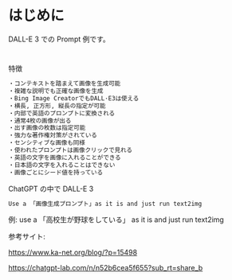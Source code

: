 # はじめに

DALL-E 3 での Prompt 例です。

#

特徴

```cmd
・コンテキストを踏まえて画像を生成可能
・複雑な説明でも正確な画像を生成
・Bing Image CreatorでもDALL·E3は使える 
・横長, 正方形, 縦長の指定が可能
・内部で英語のプロンプトに変換される
・通常4枚の画像が出る
・出す画像の枚数は指定可能
・強力な著作権対策がされている
・センシティブな画像も同様
・使われたプロンプトは画像クリックで見れる
・英語の文字を画像に入れることができる
・日本語の文字を入れることはできない
・画像ごとにシード値を持っている
```

ChatGPT の中で DALL-E 3

```cmd
Use a 「画像生成プロンプト」as it is and just run text2img
```

例:
use a 「高校生が野球をしている」 as it is and just run text2img

参考サイト:

https://www.ka-net.org/blog/?p=15498

https://chatgpt-lab.com/n/n52b6cea5f655?sub_rt=share_b
